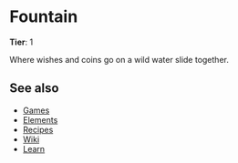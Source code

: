 # Fountain

**Tier**: 1

Where wishes and coins go on a wild water slide together.

## See also

* [Games](/wiki/games)
* [Elements](/wiki/elements)
* [Recipes](/wiki/recipes)
* [Wiki](/wiki/index)
* [Learn](/learn/index)